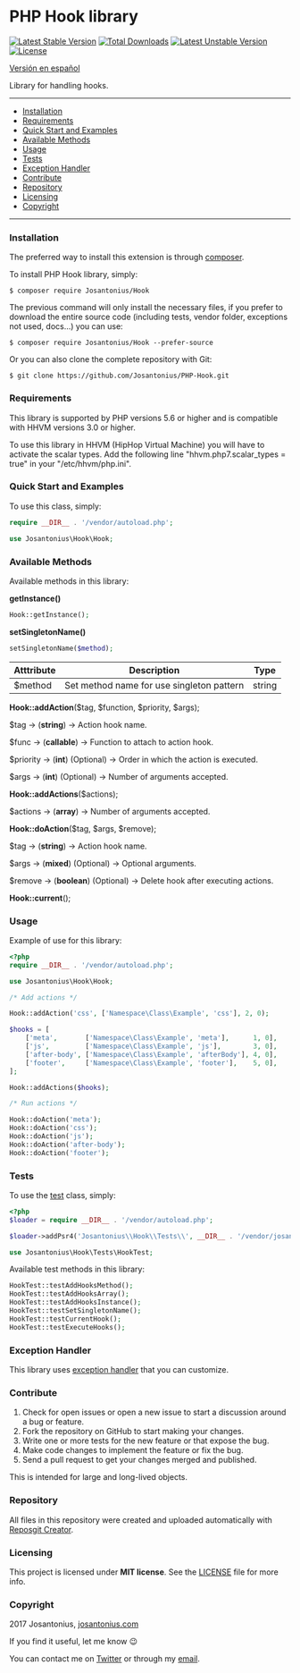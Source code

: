 # PHP Hook library

[![Latest Stable Version](https://poser.pugx.org/josantonius/hook/v/stable)](https://packagist.org/packages/josantonius/hook) [![Total Downloads](https://poser.pugx.org/josantonius/hook/downloads)](https://packagist.org/packages/josantonius/hook) [![Latest Unstable Version](https://poser.pugx.org/josantonius/hook/v/unstable)](https://packagist.org/packages/josantonius/hook) [![License](https://poser.pugx.org/josantonius/hook/license)](https://packagist.org/packages/josantonius/hook)

[Versión en español](README-ES.md)

Library for handling hooks.

---

- [Installation](#installation)
- [Requirements](#requirements)
- [Quick Start and Examples](#quick-start-and-examples)
- [Available Methods](#available-methods)
- [Usage](#usage)
- [Tests](#tests)
- [Exception Handler](#exception-handler)
- [Contribute](#contribute)
- [Repository](#repository)
- [Licensing](#licensing)
- [Copyright](#copyright)

---

### Installation

The preferred way to install this extension is through [composer](http://getcomposer.org/download/).

To install PHP Hook library, simply:

    $ composer require Josantonius/Hook

The previous command will only install the necessary files, if you prefer to download the entire source code (including tests, vendor folder, exceptions not used, docs...) you can use:

    $ composer require Josantonius/Hook --prefer-source

Or you can also clone the complete repository with Git:

	$ git clone https://github.com/Josantonius/PHP-Hook.git
	
### Requirements

This library is supported by PHP versions 5.6 or higher and is compatible with HHVM versions 3.0 or higher.

To use this library in HHVM (HipHop Virtual Machine) you will have to activate the scalar types. Add the following line "hhvm.php7.scalar_types = true" in your "/etc/hhvm/php.ini".

### Quick Start and Examples

To use this class, simply:

```php
require __DIR__ . '/vendor/autoload.php';

use Josantonius\Hook\Hook;
```

### Available Methods

Available methods in this library:

**getInstance()**
```php
Hook::getInstance();
```

**setSingletonName()**
```php
setSingletonName($method);
```

| Atttribute | Description | Type | 
| --- | --- | --- |
| $method | Set method name for use singleton pattern | string |



**Hook::addAction**($tag, $function, $priority, $args);

$tag      → (**string**)         → Action hook name.

$func     → (**callable**) 		 → Function to attach to action hook.

$priority → (**int**) (Optional) → Order in which the action is executed.

$args     → (**int**) (Optional) → Number of arguments accepted.

**Hook::addActions**($actions);

$actions → (**array**) → Number of arguments accepted.

**Hook::doAction**($tag, $args, $remove);

$tag    → (**string**) 		       → Action hook name.

$args   → (**mixed**) (Optional)   → Optional arguments.

$remove → (**boolean**) (Optional) → Delete hook after executing actions.

**Hook::current**();

### Usage

Example of use for this library:

```php
<?php
require __DIR__ . '/vendor/autoload.php';

use Josantonius\Hook\Hook;

/* Add actions */

Hook::addAction('css', ['Namespace\Class\Example', 'css'], 2, 0);

$hooks = [
    ['meta',       ['Namespace\Class\Example', 'meta'],      1, 0],
    ['js',         ['Namespace\Class\Example', 'js'],        3, 0],
    ['after-body', ['Namespace\Class\Example', 'afterBody'], 4, 0],
    ['footer',     ['Namespace\Class\Example', 'footer'],    5, 0],
];

Hook::addActions($hooks);

/* Run actions */

Hook::doAction('meta');
Hook::doAction('css');
Hook::doAction('js');
Hook::doAction('after-body');
Hook::doAction('footer');
```

### Tests 

To use the [test](tests) class, simply:

```php
<?php
$loader = require __DIR__ . '/vendor/autoload.php';

$loader->addPsr4('Josantonius\\Hook\\Tests\\', __DIR__ . '/vendor/josantonius/hook/tests');

use Josantonius\Hook\Tests\HookTest;

```

Available test methods in this library:

```php
HookTest::testAddHooksMethod();
HookTest::testAddHooksArray();
HookTest::testAddHooksInstance();
HookTest::testSetSingletonName();
HookTest::testCurrentHook();
HookTest::testExecuteHooks();
```

### Exception Handler

This library uses [exception handler](src/Exception) that you can customize.
### Contribute
1. Check for open issues or open a new issue to start a discussion around a bug or feature.
1. Fork the repository on GitHub to start making your changes.
1. Write one or more tests for the new feature or that expose the bug.
1. Make code changes to implement the feature or fix the bug.
1. Send a pull request to get your changes merged and published.

This is intended for large and long-lived objects.

### Repository

All files in this repository were created and uploaded automatically with [Reposgit Creator](https://github.com/Josantonius/BASH-Reposgit).

### Licensing

This project is licensed under **MIT license**. See the [LICENSE](LICENSE) file for more info.

### Copyright

2017 Josantonius, [josantonius.com](https://josantonius.com/)

If you find it useful, let me know :wink:

You can contact me on [Twitter](https://twitter.com/Josantonius) or through my [email](mailto:hello@josantonius.com).